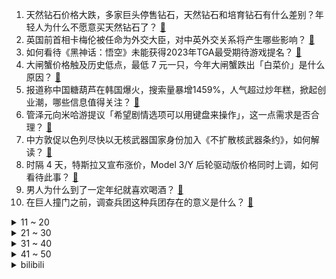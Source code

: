 1. 天然钻石价格大跌，多家巨头停售钻石，天然钻石和培育钻石有什么差别？年轻人为什么不愿意买天然钻石了？ [:link:](https://www.zhihu.com/question/629998895)
2. 英国前首相卡梅伦被任命为外交大臣，对中英外交关系将产生哪些影响？ [:link:](https://www.zhihu.com/question/630155865)
3. 如何看待《黑神话：悟空》未能获得2023年TGA最受期待游戏提名？ [:link:](https://www.zhihu.com/question/630128776)
4. 大闸蟹价格触及历史低点，最低 7 元一只，今年大闸蟹跌出「白菜价」是什么原因？ [:link:](https://www.zhihu.com/question/630132088)
5. 报道称中国糖葫芦在韩国爆火，搜索量暴增1459%，人气超过炒年糕，掀起创业潮，哪些信息值得关注？ [:link:](https://www.zhihu.com/question/630164051)
6. 管泽元向米哈游提议「希望剧情选项可以用键盘来操作」，这一点需求是否合理？ [:link:](https://www.zhihu.com/question/629850749)
7. 中方敦促以色列尽快以无核武器国家身份加入《不扩散核武器条约》，如何解读？ [:link:](https://www.zhihu.com/question/630122738)
8. 时隔 4 天，特斯拉又宣布涨价，Model 3/Y 后轮驱动版价格同时上调，如何看待此事？ [:link:](https://www.zhihu.com/question/630125379)
9. 男人为什么到了一定年纪就喜欢喝酒？ [:link:](https://www.zhihu.com/question/629804174)
10. 在巨人撞门之前，调查兵团这种兵团存在的意义是什么？ [:link:](https://www.zhihu.com/question/629649627)
<details>
<summary>11 ~ 20</summary>

11. S13 总决赛 Xiaohu 如果能击败 Faker 夺冠，国产中单第一人的名头能坐稳吗？ [:link:](https://www.zhihu.com/question/629945821)
12. 「缅北电诈保护伞」果敢四大家族，是怎么发展起来的？为何缅北电诈如此猖獗？ [:link:](https://www.zhihu.com/question/630119407)
13. 如果 S13 总决赛是 T1 夺冠，意味着什么？ [:link:](https://www.zhihu.com/question/629945589)
14. 为什么分子以上和原子以下都是物理，偏偏原子到分子尺度是化学？ [:link:](https://www.zhihu.com/question/629872254)
15. 英伟达或将推出针对中国区的最新改良版 AI 芯片，哪些信息值得关注？ [:link:](https://www.zhihu.com/question/629583840)
16. 以外长承认停火呼声日益高涨，「但以方不会停止军事行动」，如何看待此表态？国际舆论压力会转变巴以局势吗？ [:link:](https://www.zhihu.com/question/630134949)
17. winter is coming为什么要翻译成“凛冬将至”？ [:link:](https://www.zhihu.com/question/328472224)
18. 如何看待 Ruler 赛后发声「力所能及的部分，可以有自信地说已经竭尽全力」？ [:link:](https://www.zhihu.com/question/630007977)
19. 有没有好看的电影推荐一下，最好是关于意难平的? [:link:](https://www.zhihu.com/question/607967933)
20. 苹果公司将叫停摇一摇跳转广告，多家头部 App 收到通知，如何看待此事？ [:link:](https://www.zhihu.com/question/630059744)
</details>
<details>
<summary>21 ~ 30</summary>

21. 为什么很多人觉得C++是最难的编程语言？ [:link:](https://www.zhihu.com/question/527280739)
22. 你读过最有能量的文字是什么？ [:link:](https://www.zhihu.com/question/630001209)
23. 请问固态硬盘和内存卡的区别是什么？ [:link:](https://www.zhihu.com/question/628994506)
24. 请问有没有一种农作物，即可以当蔬菜吃，也可以当水果吃？ [:link:](https://www.zhihu.com/question/629779072)
25. 如何评价《崩坏：星穹铁道》藿藿角色PV——「回魂夜」？ [:link:](https://www.zhihu.com/question/630141606)
26. 为什么高原还能种植热带水果、养殖鸵鸟？体现了什么原理？ [:link:](https://www.zhihu.com/question/630150385)
27. 只要上班就难受，下班立马舒坦，是「厌班」了吗？ [:link:](https://www.zhihu.com/question/630020729)
28. 猫每天吃猫粮不腻吗？ [:link:](https://www.zhihu.com/question/626327823)
29. Linux 系统误将 chmod 权限改成 了 000，如何恢复? [:link:](https://www.zhihu.com/question/590661860)
30. 我养着一只猫，怕它孤独，请问有其它非猫非狗，方便打理的小宠物适合跟猫一起养吗？ [:link:](https://www.zhihu.com/question/629145554)
</details>
<details>
<summary>31 ~ 40</summary>

31. 为什么工作时间一长就容易陷入「职场心霾」的状态，上班族该如何保持工作的活力？ [:link:](https://www.zhihu.com/question/630020712)
32. 2023 TGA 年度游戏大奖提名公布，《博德之门 3》《塞尔达传说王国之泪》入选，你看好谁获奖？ [:link:](https://www.zhihu.com/question/630133781)
33. 时常产生「厌班」的情绪，换一份工作能解决问题吗？ [:link:](https://www.zhihu.com/question/630020664)
34. 怎么样让自己成为一个汇报思路清晰的人？ [:link:](https://www.zhihu.com/question/436652321)
35. 机构称 2022 年初到 2023 年第二季度 12 个发达经济体实际房价下跌 10%，这意味着什么？ [:link:](https://www.zhihu.com/question/630158209)
36. 广州住房公积金实行「认房不认贷」，公积金贷款首套房最低首付比例 20% ，会带来哪些影响？ [:link:](https://www.zhihu.com/question/630162865)
37. 一生要强的中国人爱上「佛系户外」，除了抱树、小物钓，还有森林疗法、户外正念等玩法，反映出人们哪些需求？ [:link:](https://www.zhihu.com/question/630149768)
38. 职场人看《无所畏惧》第一季是一种什么体验？有哪些戳中你的细节？ [:link:](https://www.zhihu.com/question/628953854)
39. 报道称阿拉伯民众开始反思与以色列「关系正常化」，此次巴以冲突给阿拉伯社会带去了哪些变化？ [:link:](https://www.zhihu.com/question/630027592)
40. 河南武陟通报中学踩踏事件，「1 死 5 伤，学生考试间隙如厕拥挤摔倒所致」，此事带来哪些警示？ [:link:](https://www.zhihu.com/question/630214321)
</details>
<details>
<summary>41 ~ 50</summary>

41. 工作一段时间后，大部分人会出现「职场心霾」，如何从心理学角度看待这一状态？ [:link:](https://www.zhihu.com/question/630020658)
42. APEC峰会召开在即，美国推动的「印太经济框架」贸易谈判遇阻，谈判为何不顺？会对拜登政府造成什么影响？ [:link:](https://www.zhihu.com/question/630155166)
43. 数百民众到拜登宅邸附近抗议，多国大规模集会呼吁巴以停火，国际舆论压力将如何影响巴以局势走向？ [:link:](https://www.zhihu.com/question/629993688)
44. 英伟达发布世界最强 AI 芯片 H200，性能飙升90%，Llama 2 推理速度翻倍，有何重要意义？ [:link:](https://www.zhihu.com/question/630122421)
45. 猪肉价格大降超 40%，猪价「旺季不旺」，如何看待这一趋势？接下来会涨吗？ [:link:](https://www.zhihu.com/question/630128768)
46. 哈马斯下属武装派别称，「准备释放 70 名人质，以换取 5 天停火期」，巴以冲突会就此缓和吗？ [:link:](https://www.zhihu.com/question/630124459)
47. 如何评价任素汐、李雪琴、史策、王子璇主演的电视剧《故乡，别来无恙》？ [:link:](https://www.zhihu.com/question/629019160)
48. 作为跑步爱好者，是哪一个瞬间，让你决定去跑一次马拉松？ [:link:](https://www.zhihu.com/question/627414074)
49. 大胆预测，《原神》中遗骨被做成「神之心」的「第三降临者」是谁？ [:link:](https://www.zhihu.com/question/630023788)
50. 在家带孩子的你们崩溃过吗? [:link:](https://www.zhihu.com/question/630062548)
</details><details>
<summary>bilibili</summary>

</details>